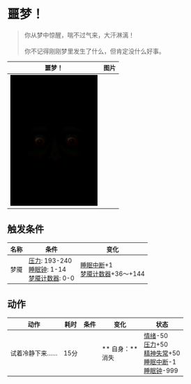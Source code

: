 # 噩梦！  
> 你从梦中惊醒，喘不过气来，大汗淋漓！<br><br>你不记得刚刚梦里发生了什么，但肯定没什么好事。  
  
  噩梦！  |   图片   
 ----  |  ----:   
   |  <img decoding="async" src="Sprite/Watcher1a.png" href="a.md" style="max-width:300px;max-height:300px;">   
  
## 触发条件  
名称  |  条件  |  变化  
----  |  ----  |  ----  
梦魇  |  [压力](Stress.md): 193-240<br>[睡眠钟](SleepClock.md): 1-14<br>[梦魇计数器](NightmareCounter.md): 0-0  |  [睡眠中断](SleepInterrupt.md)+1<br>[梦魇计数器](NightmareCounter.md)+36～+144  
## 动作  
动作  |  耗时  |  条件  |  变化  |  状态  
----  |  ----  |  ----  |  ----  |  ----  
试着冷静下来……<br>  |  15分  |    |  ** 自身：**<br>消失  |  [情绪](Morale.md)-50<br>[压力](Stress.md)+50<br>[精神失常](MindState.md)+50<br>[睡眠中断](SleepInterrupt.md)-1<br>[睡眠钟](SleepClock.md)-999  


<script>document.title="噩梦！ - 卡牌生存百科 Card Survival Wiki";</script>